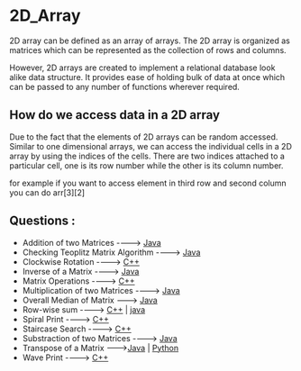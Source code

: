  # 2D_Array
 
2D array can be defined as an array of arrays. The 2D array is organized as matrices which can be represented as the collection of rows and columns.

However, 2D arrays are created to implement a relational database look alike data structure. It provides ease of holding bulk of data at once which can be passed to any number of functions wherever required.

## How do we access data in a 2D array
Due to the fact that the elements of 2D arrays can be random accessed. Similar to one dimensional arrays, we can access the individual cells in a 2D array by using the indices of the cells. There are two indices attached to a particular cell, one is its row number while the other is its column number.

for example if you want to access element in third row and second column you can do 
arr[3][2]

## Questions :

* Addition of two Matrices ----> [Java](/Code/Java/matrixop_add.java)
* Checking Teoplitz Matrix Algorithm ----> [Java](/Code/Java/Toeplitz.java)
* Clockwise Rotation ----> [C++](/Code/C++/2d_matrix_rotation_90degree_clockwise.cpp)
* Inverse of a Matrix ----> [Java](/Code/Java/matrixop_inverse.java)
* Matrix Operations ----> [C++](/Code/C++/matrix_operations.cpp)
* Multiplication of two Matrices ----> [Java](/Code/Java/matrixop_mul.java)
* Overall Median of Matrix ---> [Java](/Code/Java/overall_median_matrix.java)
* Row-wise sum ----> [C++](/Code/C++/row_wise_sum.cpp) | [java](/Code/java/RowWise_Sum.java)
* Spiral Print ----> [C++](/Code/C++/spiral_print.cpp)
* Staircase Search ----> [C++](/Code/C++/staircase_search.cpp)
* Substraction of two Matrices ----> [Java](/Code/Java/matrixop_sub.java)
* Transpose of a Matrix --->[Java](/Code/Java/transpose.java) | [Python](/Code/Python/Transpose_of_matrix.py)
* Wave Print ----> [C++](/Code/C++/wave_print.cpp)
